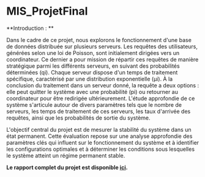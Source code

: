 # MIS_ProjetFinal

**Introduction : **

Dans le cadre de ce projet, nous explorons le fonctionnement d'une base de données
distribuée sur plusieurs serveurs. Les requêtes des utilisateurs, générées selon une loi
de Poisson, sont initialement dirigées vers un coordinateur. Ce dernier a pour mission
de répartir ces requêtes de manière stratégique parmi les différents serveurs, en
suivant des probabilités déterminées (qi). Chaque serveur dispose d'un temps de
traitement spécifique, caractérisé par une distribution exponentielle (μi). À la
conclusion du traitement dans un serveur donné, la requête a deux options : elle peut
quitter le système avec une probabilité (pi) ou retourner au coordinateur pour être
redirigée ultérieurement. L'étude approfondie de ce système s'articule autour de divers
paramètres tels que le nombre de serveurs, les temps de traitement de ces serveurs, les
taux d'arrivée des requêtes, ainsi que les probabilités de sortie du système.

L'objectif central du projet est de mesurer la stabilité du système dans un état
permanent. Cette évaluation repose sur une analyse approfondie des paramètres clés
qui influent sur le fonctionnement du système et à identifier les configurations
optimales et à déterminer les conditions sous lesquelles le système atteint un régime
permanent stable.

**Le rapport complet du projet est disponible  [ici](Rapport_du_Projet.pdf).**


